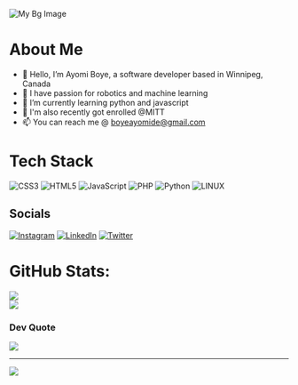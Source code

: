 ![My Bg Image](./Github_bg_profile_pic.jpg)

# About Me
- 👋 Hello, I’m Ayomi Boye, a software developer based in Winnipeg, Canada
- 👀 I have passion for robotics and machine learning
- 🌱 I’m currently learning python and javascript
- 💞️ I'm also recently got enrolled @MITT
- 📫 You can reach me @ boyeayomide@gmail.com

# Tech Stack
![CSS3](https://img.shields.io/badge/css3-%231572B6.svg?style=for-the-badge&logo=css3&logoColor=white) ![HTML5](https://img.shields.io/badge/html5-%23E34F26.svg?style=for-the-badge&logo=html5&logoColor=white) ![JavaScript](https://img.shields.io/badge/javascript-%23323330.svg?style=for-the-badge&logo=javascript&logoColor=%23F7DF1E) ![PHP](https://img.shields.io/badge/php-%23777BB4.svg?style=for-the-badge&logo=php&logoColor=white) ![Python](https://img.shields.io/badge/python-3670A0?style=for-the-badge&logo=python&logoColor=ffdd54) ![LINUX](https://img.shields.io/badge/Linux-FCC624?style=for-the-badge&logo=linux&logoColor=black)

## Socials
[![Instagram](https://img.shields.io/badge/Instagram-%23E4405F.svg?logo=Instagram&logoColor=white)](https://instagram.com/Triple_a_2000) [![LinkedIn](https://img.shields.io/badge/LinkedIn-%230077B5.svg?logo=linkedin&logoColor=white)](www.linkedin.com/in/ayomide-boye-ta2000) [![Twitter](https://img.shields.io/badge/Twitter-%231DA1F2.svg?logo=Twitter&logoColor=white)](https://twitter.com/Triple_a_2000) 


# GitHub Stats:
![](https://github-readme-stats.vercel.app/api?username=Triple-A2000&theme=dark&hide_border=false&include_all_commits=false&count_private=false)<br/>
![](https://github-readme-stats.vercel.app/api/top-langs/?username=Triple-A2000&theme=dark&hide_border=false&include_all_commits=false&count_private=false&layout=compact)

### Dev Quote
![](https://quotes-github-readme.vercel.app/api?type=horizontal&theme=dark)

---
[![](https://visitcount.itsvg.in/api?id=Triple-A2000&icon=0&color=12)](https://visitcount.itsvg.in)

